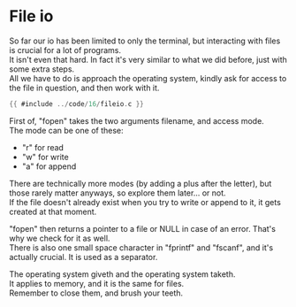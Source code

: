 # File io

So far our io has been limited to only the terminal, but interacting with files
is crucial for a lot of programs.  
It isn't even that hard. In fact it's very similar to what we did before, just
with some extra steps.  
All we have to do is approach the operating system, kindly ask for access to the
file in question, and then work with it.  

```c
{{ #include ../code/16/fileio.c }}
```

First of, "fopen" takes the two arguments filename, and access mode.  
The mode can be one of these:

- "r" for read
- "w" for write
- "a" for append

There are technically more modes (by adding a plus after the letter), but those
rarely matter anyways, so explore them later... or not.  
If the file doesn't already exist when you try to write or append to it, it gets
created at that moment.  
  
"fopen" then returns a pointer to a file or NULL in case of an error. That's why
we check for it as well.  
There is also one small space character in "fprintf" and "fscanf", and it's
actually crucial. It is used as a separator.  
  
The operating system giveth and the operating system taketh.  
It applies to memory, and it is the same for files.  
Remember to close them, and brush your teeth.  
